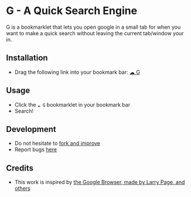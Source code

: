 # G - A Quick Search Engine

G is a bookmarklet that lets you open google in a small tab for when you want to make a quick search without leaving the current tab/window your in.

## Installation
- Drag the following link into your bookmark bar: [☁ G](javascript:(function(){window.s0=document.createElement('script');window.s0.setAttribute('type','text/javascript');window.s0.setAttribute('src','https://bookmarkify.it/bookmarklets/37133/raw');document.getElementsByTagName('body')[0].appendChild(window.s0);})();)

## Usage
- Click the `☁ G` bookmarklet in your bookmark bar
- Search!

## Development
- Do not hesitate to [fork and improve](https://github.com/TristHub/G)
- Report bugs [here](https://github.com/TristHub/G/issues)

## Credits
- This work is inspired by [the Google Browser, made by Larry Page, and others](https://google.com/)
